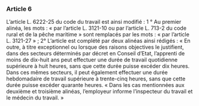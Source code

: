 ### Article 6
L’article L. 6222-25 du code du travail est ainsi modifié :
1 ° Au premier alinéa, les mots : « par l’article L. 3121-10 ou par l’article L. 713-2 du
code rural et de la pêche maritime » sont remplacés par les mots : « par l’article L. 3121-27 » ;
2° L’article est complété par deux alinéas ainsi rédigés :
« En outre, à titre exceptionnel ou lorsque des raisons objectives le justifient, dans des
secteurs déterminés par décret en Conseil d’Etat, l’apprenti de moins de dix-huit ans peut
effectuer une durée de travail quotidienne supérieure à huit heures, sans que cette durée puisse
excéder dix heures. Dans ces mêmes secteurs, il peut également effectuer une durée
hebdomadaire de travail supérieure à trente-cinq heures, sans que cette durée puisse excéder
quarante heures.
« Dans les cas mentionnées aux deuxième et troisième alinéas, l’employeur informe
l’inspecteur du travail et le médecin du travail. »
